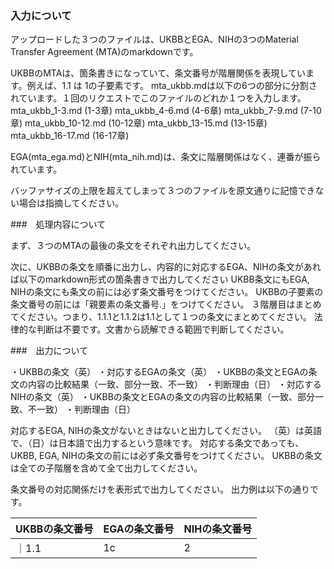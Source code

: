 ### 入力について
アップロードした３つのファイルは、UKBBとEGA、NIHの3つのMaterial Transfer Agreement (MTA)のmarkdownです。

UKBBのMTAは、箇条書きになっていて、条文番号が階層関係を表現しています。例えば、1.1 は 1の子要素です。
mta_ukbb.mdは以下の6つの部分に分割されています。１回のリクエストでこのファイルのどれか１つを入力します。
mta_ukbb_1-3.md (1-3章)
mta_ukbb_4-6.md (4-6章)
mta_ukbb_7-9.md (7-10章)
mta_ukbb_10-12.md (10-12章)
mta_ukbb_13-15.md (13-15章)
mta_ukbb_16-17.md (16-17章)

EGA(mta_ega.md)とNIH(mta_nih.md)は、条文に階層関係はなく、連番が振られています。

バッファサイズの上限を超えてしまって３つのファイルを原文通りに記憶できない場合は指摘してください。

###　処理内容について

まず、３つのMTAの最後の条文をそれぞれ出力してください。

次に、UKBBの条文を順番に出力し、内容的に対応するEGA、NIHの条文があれば以下のmarkdown形式の箇条書きで出力してください
UKBB条文にもEGA, NIHの条文にも条文の前には必ず条文番号をつけてください。
UKBBの子要素の条文番号の前には「親要素の条文番号.」をつけてください。
３階層目はまとめてください。つまり、1.1.1と1.1.2は1.1として１つの条文にまとめてください。
法律的な判断は不要です。文書から読解できる範囲で判断してください。

###　出力について

・UKBBの条文（英）
  ・対応するEGAの条文（英）
    ・UKBBの条文とEGAの条文の内容の比較結果（一致、部分一致、不一致）
    ・判断理由（日）
  ・対応するNIHの条文（英）
    ・UKBBの条文とEGAの条文の内容の比較結果（一致、部分一致、不一致）
    ・判断理由（日）

対応するEGA, NIHの条文がないときはないと出力してください。
（英）は英語で、（日）は日本語で出力するという意味です。
対応する条文であっても、UKBB, EGA, NIHの条文の前には必ず条文番号をつけてください。
UKBBの条文は全ての子階層を含めて全て出力してください。

条文番号の対応関係だけを表形式で出力してください。
出力例は以下の通りです。

|UKBBの条文番号|EGAの条文番号|NIHの条文番号|
|---|---|---|
｜1.1|1c|2|
